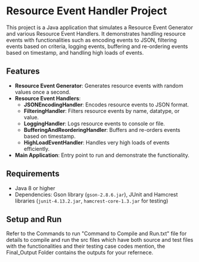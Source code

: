 # Resource Event Handler Project

This project is a Java application that simulates a Resource Event Generator and various Resource Event Handlers. It demonstrates handling resource events with functionalities such as encoding events to JSON, filtering events based on criteria, logging events, buffering and re-ordering events based on timestamp, and handling high loads of events.


## Features

- **Resource Event Generator**: Generates resource events with random values once a second.
- **Resource Event Handlers**:
  - **JSONEncodingHandler**: Encodes resource events to JSON format.
  - **FilteringHandler**: Filters resource events by name, datatype, or value.
  - **LoggingHandler**: Logs resource events to console or file.
  - **BufferingAndReorderingHandler**: Buffers and re-orders events based on timestamp.
  - **HighLoadEventHandler**: Handles very high loads of events efficiently.
- **Main Application**: Entry point to run and demonstrate the functionality.

## Requirements

- Java 8 or higher
- Dependencies: Gson library (`gson-2.8.6.jar`), JUnit and Hamcrest libraries (`junit-4.13.2.jar`, `hamcrest-core-1.3.jar` for testing)

## Setup and Run
Refer to the Commands to run "Command to Compile and Run.txt" file for details to compile and run the src files which have both source and test files with the functionalities and their testing case codes mention, the Final_Output Folder contains the outputs for your refernece.

